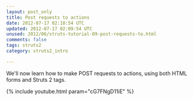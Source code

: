 ```yaml
---           
layout: post_only
title: Post requests to actions
date: 2012-07-17 02:10:54 UTC
updated: 2012-07-17 02:09:54 UTC
unused: 2012/06/struts-tutorial-09-post-requests-to.html
comments: false
tags: struts2
category: struts2_intro

---
```


We'll now learn how to make POST requests to actions, using both HTML forms and Struts 2 tags.

{% include youtube.html param="cG7FNgD11iE" %}